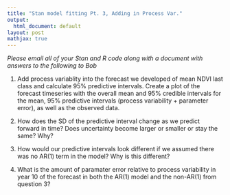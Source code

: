 ```yaml
---
title: "Stan model fitting Pt. 3, Adding in Process Var."
output:
  html_document: default
layout: post
mathjax: true
---
```


*Please email all of your Stan and R code along with a document with answers to the following to Bob*



1) Add process variablity into the forecast we developed of mean NDVI last class and calculate 95% predictive intervals. Create a plot of the forecast timeseries with the overall mean and 95% credible intervals for the mean, 95% predictive intervals (process variability + parameter error), as well as the observed data.

2) How does the SD of the predictive interval change as we predict forward in time? Does uncertainty become larger or smaller or stay the same? Why?

3) How would our predictive intervals look different if we assumed there was no AR(1) term in the model? Why is this different?

4) What is the amount of paramater error relative to process variability in year 10 of the forecast in both the AR(1) model and the non-AR(1) from question 3?








